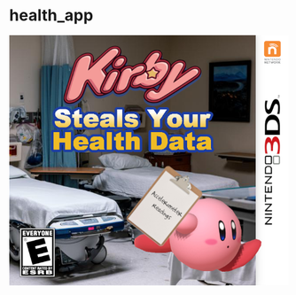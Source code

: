 # health_app

![kirby-steals-your-health-data](https://github.com/EsromGile/Health-App/blob/master/images/Kirby-Steals-Your-Health-Data.png)
